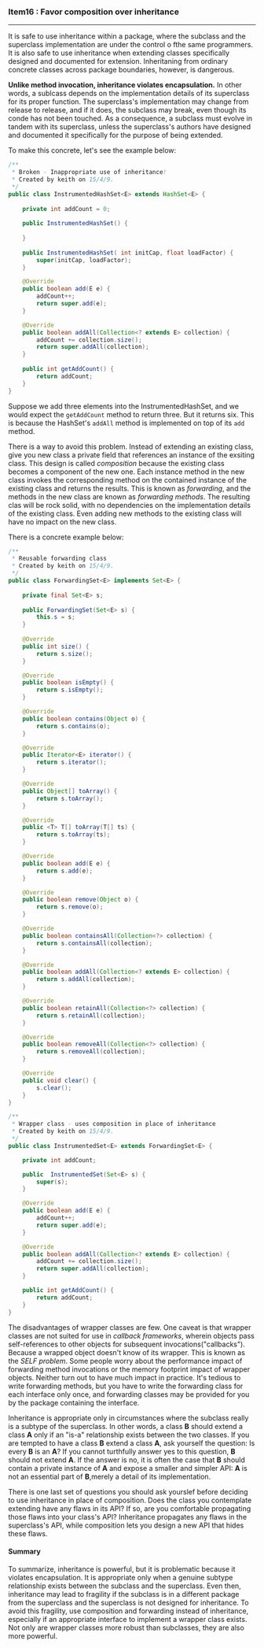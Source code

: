 ### Item16 : Favor composition over inheritance

----------

It is safe to use inheritance within a package, where the subclass and the superclass implementation are under the control o fthe same programmers. It is also safe to use inheritance when extending classes specifically designed and documented for extension. Inheritaning from ordinary concrete classes across package boundaries, however, is dangerous.

**Unlike method invocation, inheritance violates encapsulation.** In other words, a sublcass depends on the implementation details of its superclass for its proper function. The superclass's implementation may change from release to release, and if it does, the subclass may break, even though its conde has not been touched. As a consequence, a subclass must evolve in tandem with its superclass, unless the superclass's authors have designed and documented it specifically for the purpose of being extended.

To make this concrete, let's see the example below:

```java
/**
 * Broken - Inappropriate use of inheritance!
 * Created by keith on 15/4/9.
 */
public class InstrumentedHashSet<E> extends HashSet<E> {
    
    private int addCount = 0;
    
    public InstrumentedHashSet() {
        
    }
    
    public InstrumentedHashSet( int initCap, float loadFactor) {
        super(initCap, loadFactor);
    }

    @Override
    public boolean add(E e) {
        addCount++;
        return super.add(e);
    }

    @Override
    public boolean addAll(Collection<? extends E> collection) {
        addCount += collection.size();
        return super.addAll(collection);
    }
    
    public int getAddCount() {
        return addCount;
    }
}
```

Suppose we add three elements into the InstrumentedHashSet, and we would expect the `getAddCount` method to return three. But it returns six. This is because the HashSet's `addAll` method is implemented on top of its `add` method.

There is a way to avoid this problem. Instead of extending an existing class, give you new class a private field that references an instance of the exsiting class. This design is called *composition* because the existing class becomes a component of the new one. Each instance method in the new class invokes the corresponding method on the contained instance of the existing class and returns the results. This is known as *forwarding*, and the methods in the new class are known as *forwarding methods*. The resulting clas will be rock solid, with no dependencies on the implementation details of the existing class. Even adding new methods to the existing class will have no impact on the new class.

There is a concrete example below:

```java
/**
 * Reusable forwarding class
 * Created by keith on 15/4/9.
 */
public class ForwardingSet<E> implements Set<E> {
    
    private final Set<E> s;
    
    public ForwardingSet(Set<E> s) {
        this.s = s;
    }
    
    @Override
    public int size() {
        return s.size();
    }

    @Override
    public boolean isEmpty() {
        return s.isEmpty();
    }

    @Override
    public boolean contains(Object o) {
        return s.contains(o);
    }

    @Override
    public Iterator<E> iterator() {
        return s.iterator();
    }

    @Override
    public Object[] toArray() {
        return s.toArray();
    }

    @Override
    public <T> T[] toArray(T[] ts) {
        return s.toArray(ts);
    }

    @Override
    public boolean add(E e) {
        return s.add(e);
    }

    @Override
    public boolean remove(Object o) {
        return s.remove(o);
    }

    @Override
    public boolean containsAll(Collection<?> collection) {
        return s.containsAll(collection);
    }

    @Override
    public boolean addAll(Collection<? extends E> collection) {
        return s.addAll(collection);
    }

    @Override
    public boolean retainAll(Collection<?> collection) {
        return s.retainAll(collection);
    }

    @Override
    public boolean removeAll(Collection<?> collection) {
        return s.removeAll(collection);
    }

    @Override
    public void clear() {
        s.clear();
    }
}
```

```java
/**
 * Wrapper class - uses composition in place of inheritance
 * Created by keith on 15/4/9.
 */
public class InstrumentedSet<E> extends ForwardingSet<E> {

    private int addCount;

    public  InstrumentedSet(Set<E> s) {
        super(s);
    }

    @Override
    public boolean add(E e) {
        addCount++;
        return super.add(e);
    }

    @Override
    public boolean addAll(Collection<? extends E> collection) {
        addCount += collection.size();
        return super.addAll(collection);
    }

    public int getAddCount() {
        return addCount;
    }
}
```

The disadvantages of wrapper classes are few. One caveat is that wrapper classes are not suited for use in *callback frameworks*, wherein objects pass self-references to other objects for subsequent invocations("callbacks"). Because a wrapped object doesn't know of its wrapper. This is known as the *SELF problem*. Some people worry about the performance impact of forwarding method invocations or the memory footprint impact of wrapper objects. Neither turn out to have much impact in practice. It's tedious to write forwarding methods, but you have to write the forwarding class for each interface only once, and forwarding classes may be provided for you by the package containing the interface.

Inheritance is appropriate only in circumstances where the subclass really is a subtype of the superclass. In other words, a class **B** should extend a class **A** only if an "is-a" relationship exists between the two classes. If you are tempted to have a class **B** extend a class **A**, ask yourself the question: Is every **B** is an **A**? If you cannot turthfully answer yes to this question, **B** should not extend **A**. If the answer is no, it is often the case that **B** should contain a private instance of **A** and expose a smaller and simpler API: **A** is not an essential part of **B**,merely a detail of its implementation.

There is one last set of questions you should ask yourslef before deciding to use inheritance in place of composition. Does the class you contemplate extending have any flaws in its API? If so, are you comfortable propagating those flaws into your class's API? Inheritance propagates any flaws in the superclass's API, while composition lets you design a new API that hides these flaws.

#### Summary

To summarize, inheritance is powerful, but it is problematic because it violates encapsulation. It is appropriate only when a genuine subtype relationship exists between the subclass and the superclass. Even then, inheritance may lead to fragility if the subclass is in a different package from the superclass and the superclass is not designed for inheritance. To avoid this fragility, use composition and forwarding instead of inheritance, especially if an appropriate interface to implement a wrapper class exists. Not only are wrapper classes more robust than subclasses, they are also more powerful.
